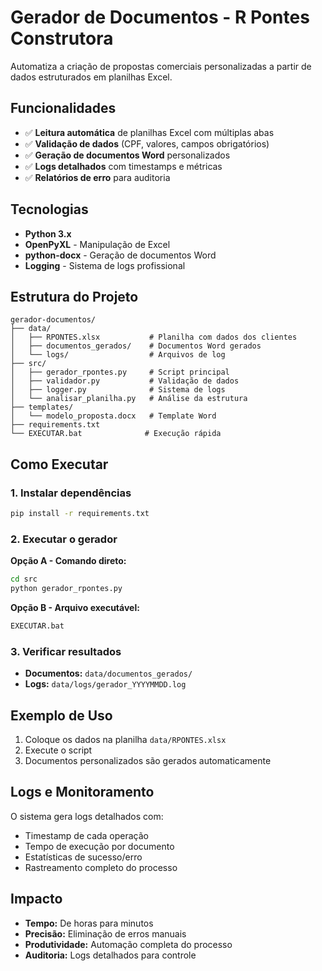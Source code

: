 # Gerador de Documentos - R Pontes Construtora

Automatiza a criação de propostas comerciais personalizadas a partir de dados estruturados em planilhas Excel.

## Funcionalidades

- ✅ **Leitura automática** de planilhas Excel com múltiplas abas
- ✅ **Validação de dados** (CPF, valores, campos obrigatórios)
- ✅ **Geração de documentos Word** personalizados
- ✅ **Logs detalhados** com timestamps e métricas
- ✅ **Relatórios de erro** para auditoria

## Tecnologias

- **Python 3.x**
- **OpenPyXL** - Manipulação de Excel
- **python-docx** - Geração de documentos Word
- **Logging** - Sistema de logs profissional

## Estrutura do Projeto

```
gerador-documentos/
├── data/
│   ├── RPONTES.xlsx           # Planilha com dados dos clientes
│   ├── documentos_gerados/    # Documentos Word gerados
│   └── logs/                  # Arquivos de log
├── src/
│   ├── gerador_rpontes.py     # Script principal
│   ├── validador.py           # Validação de dados
│   ├── logger.py              # Sistema de logs
│   └── analisar_planilha.py   # Análise da estrutura
├── templates/
│   └── modelo_proposta.docx   # Template Word
├── requirements.txt
└── EXECUTAR.bat              # Execução rápida
```

## Como Executar

### 1. Instalar dependências
```bash
pip install -r requirements.txt
```

### 2. Executar o gerador

**Opção A - Comando direto:**
```bash
cd src
python gerador_rpontes.py
```

**Opção B - Arquivo executável:**
```bash
EXECUTAR.bat
```

### 3. Verificar resultados
- **Documentos:** `data/documentos_gerados/`
- **Logs:** `data/logs/gerador_YYYYMMDD.log`

## Exemplo de Uso

1. Coloque os dados na planilha `data/RPONTES.xlsx`
2. Execute o script
3. Documentos personalizados são gerados automaticamente

## Logs e Monitoramento

O sistema gera logs detalhados com:
- Timestamp de cada operação
- Tempo de execução por documento
- Estatísticas de sucesso/erro
- Rastreamento completo do processo

## Impacto

- **Tempo:** De horas para minutos
- **Precisão:** Eliminação de erros manuais
- **Produtividade:** Automação completa do processo
- **Auditoria:** Logs detalhados para controle